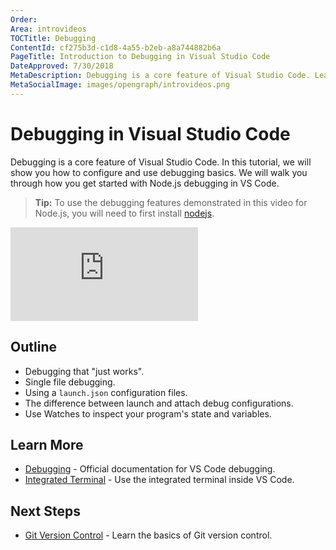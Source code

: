 ```yaml
---
Order:
Area: introvideos
TOCTitle: Debugging
ContentId: cf275b3d-c1d8-4a55-b2eb-a8a744882b6a
PageTitle: Introduction to Debugging in Visual Studio Code
DateApproved: 7/30/2018
MetaDescription: Debugging is a core feature of Visual Studio Code. Learn how to configure and use the Node.js debugger in this introductory video.
MetaSocialImage: images/opengraph/introvideos.png
---
```

# Debugging in Visual Studio Code

Debugging is a core feature of Visual Studio Code. In this tutorial, we will show you how to configure and use debugging basics. We will walk you through how you get started with Node.js debugging in VS Code.

> **Tip:** To use the debugging features demonstrated in this video for Node.js, you will need to first install [nodejs](https://nodejs.org/en/).

<iframe src="https://www.youtube.com/embed/2oFKNL7vYV8?rel=0&amp;disablekb=0&amp;modestbranding=1&amp;showinfo=0" frameborder="0" allowfullscreen></iframe>

## Outline

* Debugging that "just works".
* Single file debugging.
* Using a `launch.json` configuration files.
* The difference between launch and attach debug configurations.
* Use Watches to inspect your program's state and variables.

## Learn More

* [Debugging](/docs/editor/debugging.md) - Official documentation for VS Code debugging.
* [Integrated Terminal](/docs/editor/integrated-terminal.md) - Use the integrated terminal inside VS Code.

## Next Steps

* [Git Version Control](/docs/introvideos/versioncontrol.md) - Learn the basics of Git version control.
